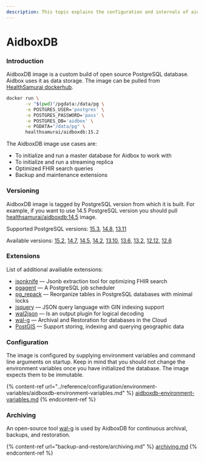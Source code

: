 ```yaml
---
description: This topic explains the configuration and internals of aidboxdb image
---
```


# AidboxDB

### Introduction

AidboxDB image is a custom build of open source PostgreSQL database. Aidbox uses it as data storage. The image can be pulled from [HealthSamurai dockerhub](https://hub.docker.com/r/healthsamurai/aidboxdb/tags?page=1\&ordering=last\_updated).&#x20;

```bash
docker run \
       -v "$(pwd)"/pgdata:/data/pg \
       -e POSTGRES_USER='postgres' \
       -e POSTGRES_PASSWORD='pass' \
       -e POSTGRES_DB='aidbox' \
       -e PGDATA="/data/pg" \
       healthsamurai/aidboxdb:15.2
```

The AidboxDB image use cases are:

* To initialize and run a master database for Aidbox to work with
* To initialize and run a streaming replica
* Optimized FHIR search queries
* Backup and maintenance extensions

### Versioning

AidboxDB image is tagged by PostgreSQL version from which it is built. For example, if you want to use 14.5 PostgreSQL version you should pull [healthsamurai/aidboxdb:14.5](https://hub.docker.com/layers/healthsamurai/aidboxdb/14.5/images/sha256-24accc760960f6abed0f9b2d2382712e5b98aa382403887e24408f0f0fdcf58d?context=repo) image.

Supported PostgreSQL versions: [15.3](https://hub.docker.com/layers/healthsamurai/aidboxdb/15.3/images/sha256-68f08757002725ee9ede9177e496fb76a0edcec127e59e122b2372894ee3dc1a?context=explore), [14.8](https://hub.docker.com/layers/healthsamurai/aidboxdb/14.8/images/sha256-5eac0729f6f303294d97e386d19590096539669b0824bc7d8e29c346d0519e85?context=explore), [13.11](https://hub.docker.com/layers/healthsamurai/aidboxdb/13.11/images/sha256-a81b8fedeef96d231704b6574414b9a04adf37f91064cf614188c39e15818e0e?context=explore)

Available versions: [15.2](https://hub.docker.com/layers/healthsamurai/aidboxdb/15.2/images/sha256-0cacd32c5a8137bc5f0b216b1cc525c5aae7e79b8adf347a5d462961fb25bd2b?context=repo), [14.7](https://hub.docker.com/layers/healthsamurai/aidboxdb/14.7/images/sha256-7af93eca31ee9f059f4083210c272d412c5379c8b3f9fdc070f5b4907049ddd8?context=repo), [14.5](https://hub.docker.com/layers/healthsamurai/aidboxdb/14.5/images/sha256-d0e8d9a51028e54fc72d4ea848c972a66d6d30cb04538fe05bee32a0b7c0b486?context=repo), [14.2](https://hub.docker.com/layers/healthsamurai/aidboxdb/14.2/images/sha256-770eb8be3d51fa7c9829ab40c51588833ab91b613894cf80dc7b633f934a890e?context=repo), [13.10](https://hub.docker.com/layers/healthsamurai/aidboxdb/13.10/images/sha256-b6f88a0a75f619222a62945eda150099a80ec725a01336a87e90e9445156a23c?context=repo), [13.6](https://hub.docker.com/layers/healthsamurai/aidboxdb/13.6/images/sha256-49097e7fb0d60798dbdfe4a3ba31dc324abe232e399a78a487ab91dbd892e2c1?context=repo), [13.2](https://hub.docker.com/layers/healthsamurai/aidboxdb/13.2/images/sha256-31294389f0339edeff3926ce0f27c856194f6e934ac744af5aa776b1f675dfe1?context=repo), [12.12](https://hub.docker.com/layers/healthsamurai/aidboxdb/12.12/images/sha256-8a898079a8dc3f9a46a652632450738cd1e88f340838fef8f2bc7101d1ab3e00?context=repo), [12.6](https://hub.docker.com/layers/healthsamurai/aidboxdb/12.6/images/sha256-2a4fc68fc80c0f6e48ddd06b4dcd8a1cab72f2ab13968cc37b06fd2a53e85070?context=repo)

### Extensions

List of additional availiable extensions:

* [jsonknife](https://github.com/niquola/jsonknife) — Jsonb extraction tool for optimizing FHIR search
* [pgagent](https://github.com/pgadmin-org/pgagent) — A PostgreSQL job scheduler &#x20;
* [pg\_repack](https://github.com/reorg/pg\_repack) — Reorganize tables in PostgreSQL databases with minimal locks
* [jsquery](https://github.com/postgrespro/jsquery) — JSON query language with GIN indexing support
* [wal2json](https://github.com/eulerto/wal2json) — Is an output plugin for logical decoding
* [wal-g](https://github.com/wal-g/wal-g) — Archival and Restoration for databases in the Cloud
* [PostGIS](https://github.com/postgis/postgis) — Support storing, indexing and querying geographic data

### Configuration

The image is configured by supplying environment variables and command line arguments on startup. Keep in mind that you should not change the environment variables once you have initialized the database. The image expects them to be immutable.

{% content-ref url="../reference/configuration/environment-variables/aidboxdb-environment-variables.md" %}
[aidboxdb-environment-variables.md](../reference/configuration/environment-variables/aidboxdb-environment-variables.md)
{% endcontent-ref %}

### Archiving

An open-source tool [wal-g](https://github.com/wal-g/wal-g) is used by AidboxDB for continuous archival, backups, and restoration.

{% content-ref url="backup-and-restore/archiving.md" %}
[archiving.md](backup-and-restore/archiving.md)
{% endcontent-ref %}
